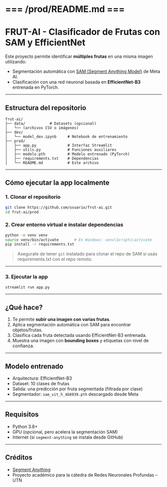 # === /prod/README.md ===

#  FRUT-AI - Clasificador de Frutas con SAM y EfficientNet

Este proyecto permite identificar **múltiples frutas** en una misma imagen utilizando:

- Segmentación automática con [SAM (Segment Anything Model)](https://segment-anything.com/) de Meta AI.
- Clasificación con una red neuronal basada en **EfficientNet-B3** entrenada en PyTorch.

---

##  Estructura del repositorio

```
frut-ai/
├── data/           # Datasets (opcional)
│   └── (archivos CSV o imágenes)
├── dev/
│   └── model_dev.ipynb     # Notebook de entrenamiento
├── prod/
│   ├── app.py              # Interfaz Streamlit
│   ├── utils.py            # Funciones auxiliares
│   ├── modelo.pth          # Modelo entrenado (PyTorch)
│   ├── requirements.txt    # Dependencias
│   └── README.md           # Este archivo
```

---

##  Cómo ejecutar la app localmente

### 1. Clonar el repositorio

```bash
git clone https://github.com/usuario/frut-ai.git
cd frut-ai/prod
```

### 2. Crear entorno virtual e instalar dependencias

```bash
python -m venv venv
source venv/bin/activate       # En Windows: venv\Scripts\activate
pip install -r requirements.txt
```

> Asegurate de tener `git` instalado para clonar el repo de SAM si usás requirements.txt con el repo remoto.

---

### 3. Ejecutar la app

```bash
streamlit run app.py
```

---

##  ¿Qué hace?

1. Te permite **subir una imagen con varias frutas**.
2. Aplica segmentación automática con SAM para encontrar objetos/frutas.
3. Clasifica cada fruta detectada usando EfficientNet-B3 entrenada.
4. Muestra una imagen con **bounding boxes** y etiquetas con nivel de confianza.

---

##  Modelo entrenado

- Arquitectura: EfficientNet-B3
- Dataset: 10 clases de frutas
- Salida: una predicción por fruta segmentada (filtrada por clase)
- Segmentador: `sam_vit_h_4b8939.pth` descargado desde Meta

---

##  Requisitos

- Python 3.8+
- GPU (opcional, pero acelera la segmentación SAM)
- Internet (si `segment-anything` se instala desde GitHub)

---

##  Créditos

- [Segment Anything](https://github.com/facebookresearch/segment-anything)
- Proyecto académico para la cátedra de Redes Neuronales Profundas – UTN